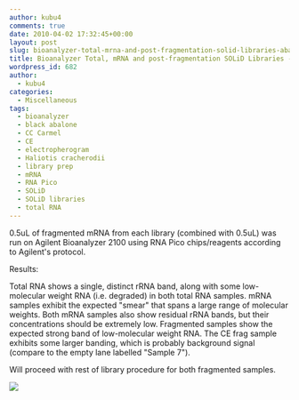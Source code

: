 ```yaml
---
author: kubu4
comments: true
date: 2010-04-02 17:32:45+00:00
layout: post
slug: bioanalyzer-total-mrna-and-post-fragmentation-solid-libraries-abalone-pools
title: Bioanalyzer Total, mRNA and post-fragmentation SOLiD Libraries - Abalone pools
wordpress_id: 682
author:
  - kubu4
categories:
  - Miscellaneous
tags:
  - bioanalyzer
  - black abalone
  - CC Carmel
  - CE
  - electropherogram
  - Haliotis cracherodii
  - library prep
  - mRNA
  - RNA Pico
  - SOLiD
  - SOLiD libraries
  - total RNA
---
```


0.5uL of fragmented mRNA from each library (combined with 0.5uL) was run on Agilent Bioanalyzer 2100 using RNA Pico chips/reagents according to Agilent's protocol.

Results:

Total RNA shows a single, distinct rRNA band, along with some low-molecular weight RNA (i.e. degraded) in both total RNA samples. mRNA samples exhibit the expected "smear" that spans a large range of molecular weights. Both mRNA samples also show residual rRNA bands, but their concentrations should be extremely low. Fragmented samples show the expected strong band of low-molecular weight RNA. The CE frag sample exhibits some larger banding, which is probably background signal (compare to the empty lane labelled "Sample 7").

Will proceed with rest of library procedure for both fragmented samples.

![](https://eagle.fish.washington.edu/Arabidopsis/Bioanalyzer%20Data/20100402%20Bioanalyzer%20gel%20RNA%20pico.jpg)



## 
